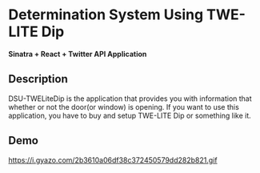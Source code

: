 # **Determination System Using TWE-LITE Dip**
**Sinatra + React + Twitter API Application**

## Description
DSU-TWELiteDip is the application that provides you with information that whether or not the door(or window) is opening.
If you want to use this application, you have to buy and setup TWE-LITE Dip or something like it.

## Demo
<https://i.gyazo.com/2b3610a06df38c372450579dd282b821.gif>
